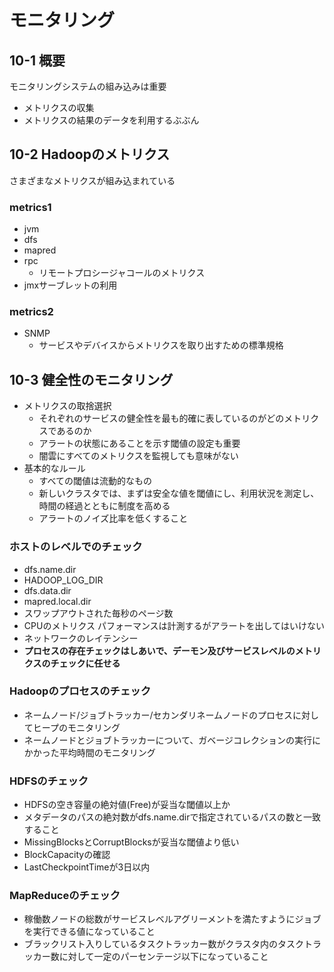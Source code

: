 # モニタリング
## 10-1 概要

モニタリングシステムの組み込みは重要

- メトリクスの収集
- メトリクスの結果のデータを利用するぶぶん

## 10-2 Hadoopのメトリクス

さまざまなメトリクスが組み込まれている

### metrics1

- jvm
- dfs
- mapred
- rpc
    - リモートプロシージャコールのメトリクス
- jmxサーブレットの利用

### metrics2

- SNMP
   - サービスやデバイスからメトリクスを取り出すための標準規格

## 10-3 健全性のモニタリング

- メトリクスの取捨選択
    - それぞれのサービスの健全性を最も的確に表しているのがどのメトリクスであるのか
    - アラートの状態にあることを示す閾値の設定も重要
    - 闇雲にすべてのメトリクスを監視しても意味がない
- 基本的なルール
    - すべての閾値は流動的なもの
    - 新しいクラスタでは、まずは安全な値を閾値にし、利用状況を測定し、時間の経過とともに制度を高める
    - アラートのノイズ比率を低くすること

### ホストのレベルでのチェック

- dfs.name.dir
- HADOOP_LOG_DIR
- dfs.data.dir
- mapred.local.dir
- スワップアウトされた毎秒のページ数
- CPUのメトリクス パフォーマンスは計測するがアラートを出してはいけない
- ネットワークのレイテンシー
- **プロセスの存在チェックはしあいで、デーモン及びサービスレベルのメトリクスのチェックに任せる**

### Hadoopのプロセスのチェック

- ネームノード/ジョブトラッカー/セカンダリネームノードのプロセスに対してヒープのモニタリング
- ネームノードとジョブトラッカーについて、ガベージコレクションの実行にかかった平均時間のモニタリング

### HDFSのチェック

- HDFSの空き容量の絶対値(Free)が妥当な閾値以上か
- メタデータのパスの絶対数がdfs.name.dirで指定されているパスの数と一致すること
- MissingBlocksとCorruptBlocksが妥当な閾値より低い
- BlockCapacityの確認
- LastCheckpointTimeが3日以内

### MapReduceのチェック

- 稼働数ノードの総数がサービスレベルアグリーメントを満たすようにジョブを実行できる値になっていること
- ブラックリスト入りしているタスクトラッカー数がクラスタ内のタスクトラッカー数に対して一定のパーセンテージ以下になっていること
